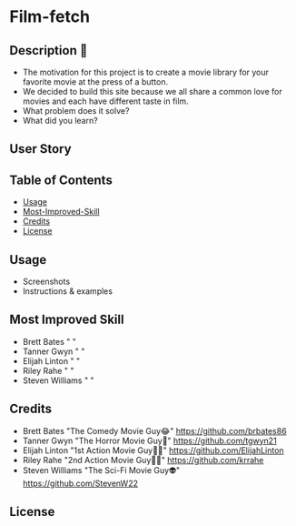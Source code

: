 # Film-fetch

## Description 📄

- The motivation for this project is to create a movie library for your favorite movie at the press of a button.
- We decided to build this site because we all share a common love for movies and each have different taste in film.
- What problem does it solve?
- What did you learn?

## User Story 


## Table of Contents

- [Usage](#usage)
- [Most-Improved-Skill](#most-improved-skill)
- [Credits](#credits)
- [License](#license)


## Usage

- Screenshots
- Instructions & examples

## Most Improved Skill

- Brett Bates " "
- Tanner Gwyn " "
- Elijah Linton " "
- Riley Rahe " "
- Steven Williams " "

## Credits

- Brett Bates "The Comedy Movie Guy😂" https://github.com/brbates86
- Tanner Gwyn "The Horror Movie Guy🔪" https://github.com/tgwyn21
- Elijah Linton "1st Action Movie Guy💪🏿" https://github.com/ElijahLinton
- Riley Rahe "2nd Action Movie Guy💪🏼" https://github.com/krrahe
- Steven Williams "The Sci-Fi Movie Guy👽" https://github.com/StevenW22

## License